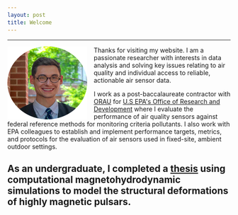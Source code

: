```yaml
---
layout: post
title: Welcome
---
```


-----
<img style="float: left;width:180px;height:165px; padding-right: 15px;" src="media\img\Gradpic_lowres.png">
Thanks for visiting my website. I am a passionate researcher with interests in data analysis and solving key issues relating to air quality and individual access to reliable, actionable air sensor data.

I work as a post-baccalaureate contractor with [ORAU](https://www.orau.org/index.html) for [U.S EPA's Office of Research and Development](https://www.epa.gov/aboutepa/about-office-research-and-development-ord) where I evaluate the performance of air quality sensors against federal reference methods for monitoring criteria pollutants. I also work with EPA colleagues to establish and implement performance targets, metrics, and protocols for the evaluation of air sensors used in fixed-site, ambient outdoor settings.

As an undergraduate, I completed a [thesis](https://samfrederick.github.io/bio/media/docs/frederick-thesis.pdf) using computational magnetohydrodynamic simulations to model the structural deformations of highly magnetic pulsars.
-----
